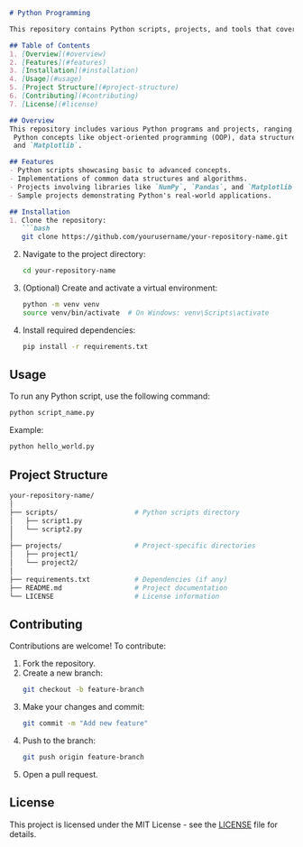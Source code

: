 ```markdown
# Python Programming

This repository contains Python scripts, projects, and tools that cover a variety of Python programming concepts, libraries, and applications.

## Table of Contents
1. [Overview](#overview)
2. [Features](#features)
3. [Installation](#installation)
4. [Usage](#usage)
5. [Project Structure](#project-structure)
6. [Contributing](#contributing)
7. [License](#license)

## Overview
This repository includes various Python programs and projects, ranging from basic scripts to more complex applications. It covers essential
 Python concepts like object-oriented programming (OOP), data structures, algorithms, and popular libraries such as `NumPy`, `Pandas`,
 and `Matplotlib`.

## Features
- Python scripts showcasing basic to advanced concepts.
- Implementations of common data structures and algorithms.
- Projects involving libraries like `NumPy`, `Pandas`, and `Matplotlib`.
- Sample projects demonstrating Python's real-world applications.

## Installation
1. Clone the repository:
   ```bash
   git clone https://github.com/yourusername/your-repository-name.git
   ```
2. Navigate to the project directory:
   ```bash
   cd your-repository-name
   ```

3. (Optional) Create and activate a virtual environment:
   ```bash
   python -m venv venv
   source venv/bin/activate  # On Windows: venv\Scripts\activate
   ```

4. Install required dependencies:
   ```bash
   pip install -r requirements.txt
   ```

## Usage
To run any Python script, use the following command:
```bash
python script_name.py
```
Example:
```bash
python hello_world.py
```

## Project Structure
```bash
your-repository-name/
│
├── scripts/                   # Python scripts directory
│   ├── script1.py
│   └── script2.py
│
├── projects/                  # Project-specific directories
│   ├── project1/
│   └── project2/
│
├── requirements.txt           # Dependencies (if any)
├── README.md                  # Project documentation
└── LICENSE                    # License information
```

## Contributing
Contributions are welcome! To contribute:
1. Fork the repository.
2. Create a new branch:
   ```bash
   git checkout -b feature-branch
   ```
3. Make your changes and commit:
   ```bash
   git commit -m "Add new feature"
   ```
4. Push to the branch:
   ```bash
   git push origin feature-branch
   ```
5. Open a pull request.

## License
This project is licensed under the MIT License - see the [LICENSE](LICENSE) file for details.
```
